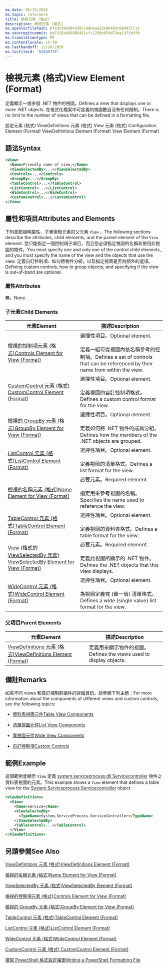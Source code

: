 ```yaml
---
ms.date: 09/13/2016
ms.topic: reference
title: 檢視元素 (格式)
description: 檢視元素 (格式)
ms.openlocfilehash: 6fed1304d94339cc90b6ae53e06483c08d937c12
ms.sourcegitcommit: ba7315a496986451cfc1296b659d73ea2373d3f0
ms.translationtype: MT
ms.contentlocale: zh-TW
ms.lasthandoff: 12/10/2020
ms.locfileid: "92649738"
---
```

# <a name="view-element-format"></a><span data-ttu-id="5f3e3-103">檢視元素 (格式)</span><span class="sxs-lookup"><span data-stu-id="5f3e3-103">View Element (Format)</span></span>

<span data-ttu-id="5f3e3-104">定義顯示一或多個 .NET 物件的視圖。</span><span class="sxs-lookup"><span data-stu-id="5f3e3-104">Defines a view that displays one or more .NET objects.</span></span> <span data-ttu-id="5f3e3-105">在格式化檔案中可定義的視圖數目沒有任何限制。</span><span class="sxs-lookup"><span data-stu-id="5f3e3-105">There is no limit to the number of views that can be defined in a formatting file.</span></span>

<span data-ttu-id="5f3e3-106">設定元素 (格式) ViewDefinitions 元素 (格式) View 元素 (格式) </span><span class="sxs-lookup"><span data-stu-id="5f3e3-106">Configuration Element (Format) ViewDefinitions Element (Format) View Element (Format)</span></span>

## <a name="syntax"></a><span data-ttu-id="5f3e3-107">語法</span><span class="sxs-lookup"><span data-stu-id="5f3e3-107">Syntax</span></span>

```xml
<View>
  <Name>Friendly name of view.</Name>
  <ViewSelectedBy>...</ViewSelectedBy>
  <Controls>...</Controls>
  <GroupBy>...</GroupBy>
  <TableControl>...</TableControl>
  <ListControl>...</ListControl>
  <WideControl>...</WideControl>
  <CustomControl>...</CustomControl>
</View>
```

## <a name="attributes-and-elements"></a><span data-ttu-id="5f3e3-108">屬性和項目</span><span class="sxs-lookup"><span data-stu-id="5f3e3-108">Attributes and Elements</span></span>

<span data-ttu-id="5f3e3-109">下列章節說明屬性、子專案和元素的父元素 `View` 。</span><span class="sxs-lookup"><span data-stu-id="5f3e3-109">The following sections describe the attributes, child elements, and the parent element of the `View` element.</span></span> <span data-ttu-id="5f3e3-110">您只能指定一個控制項子項目，而且您必須指定視圖的名稱和使用此視圖的物件。</span><span class="sxs-lookup"><span data-stu-id="5f3e3-110">You must specify one and only one of the control child elements, and you must specify the name of the view and the objects that use the view.</span></span> <span data-ttu-id="5f3e3-111">定義自訂控制項、如何將物件分組，以及指定視圖是否為頻外的選項。</span><span class="sxs-lookup"><span data-stu-id="5f3e3-111">Defining custom controls, how to group objects, and specifying if the view is out-of-band are optional.</span></span>

### <a name="attributes"></a><span data-ttu-id="5f3e3-112">屬性</span><span class="sxs-lookup"><span data-stu-id="5f3e3-112">Attributes</span></span>

<span data-ttu-id="5f3e3-113">無。</span><span class="sxs-lookup"><span data-stu-id="5f3e3-113">None.</span></span>

### <a name="child-elements"></a><span data-ttu-id="5f3e3-114">子元素</span><span class="sxs-lookup"><span data-stu-id="5f3e3-114">Child Elements</span></span>

|<span data-ttu-id="5f3e3-115">元素</span><span class="sxs-lookup"><span data-stu-id="5f3e3-115">Element</span></span>|<span data-ttu-id="5f3e3-116">描述</span><span class="sxs-lookup"><span data-stu-id="5f3e3-116">Description</span></span>|
|-------------|-----------------|
|[<span data-ttu-id="5f3e3-117">檢視的控制項元素 (格式)</span><span class="sxs-lookup"><span data-stu-id="5f3e3-117">Controls Element for View (Format)</span></span>](./controls-element-for-view-format.md)|<span data-ttu-id="5f3e3-118">選擇性項目。</span><span class="sxs-lookup"><span data-stu-id="5f3e3-118">Optional element.</span></span><br /><br /> <span data-ttu-id="5f3e3-119">定義一組可從視圖內依名稱參考的控制項。</span><span class="sxs-lookup"><span data-stu-id="5f3e3-119">Defines a set of controls that can be referenced by their name from within the view.</span></span>|
|[<span data-ttu-id="5f3e3-120">CustomControl 元素 (格式) </span><span class="sxs-lookup"><span data-stu-id="5f3e3-120">CustomControl Element (Format)</span></span>](./customcontrol-element-for-groupby-format.md)|<span data-ttu-id="5f3e3-121">選擇性項目。</span><span class="sxs-lookup"><span data-stu-id="5f3e3-121">Optional element.</span></span><br /><br /> <span data-ttu-id="5f3e3-122">定義視圖的自訂控制項格式。</span><span class="sxs-lookup"><span data-stu-id="5f3e3-122">Defines a custom control format for the view.</span></span>|
|[<span data-ttu-id="5f3e3-123">檢視的 GroupBy 元素 (格式)</span><span class="sxs-lookup"><span data-stu-id="5f3e3-123">GroupBy Element for View (Format)</span></span>](./groupby-element-for-view-format.md)|<span data-ttu-id="5f3e3-124">選擇性項目。</span><span class="sxs-lookup"><span data-stu-id="5f3e3-124">Optional element.</span></span><br /><br /> <span data-ttu-id="5f3e3-125">定義如何將 .NET 物件的成員分組。</span><span class="sxs-lookup"><span data-stu-id="5f3e3-125">Defines how the members of the .NET objects are grouped.</span></span>|
|[<span data-ttu-id="5f3e3-126">ListControl 元素 (格式)</span><span class="sxs-lookup"><span data-stu-id="5f3e3-126">ListControl Element (Format)</span></span>](./listcontrol-element-format.md)|<span data-ttu-id="5f3e3-127">選擇性項目。</span><span class="sxs-lookup"><span data-stu-id="5f3e3-127">Optional element.</span></span><br /><br /> <span data-ttu-id="5f3e3-128">定義視圖的清單格式。</span><span class="sxs-lookup"><span data-stu-id="5f3e3-128">Defines a list format for the view.</span></span>|
|[<span data-ttu-id="5f3e3-129">檢視的名稱元素 (格式)</span><span class="sxs-lookup"><span data-stu-id="5f3e3-129">Name Element for View (Format)</span></span>](./name-element-for-view-format.md)|<span data-ttu-id="5f3e3-130">必要元素。</span><span class="sxs-lookup"><span data-stu-id="5f3e3-130">Required element.</span></span><br /><br /> <span data-ttu-id="5f3e3-131">指定用來參考視圖的名稱。</span><span class="sxs-lookup"><span data-stu-id="5f3e3-131">Specifies the name used to reference the view.</span></span>|
|[<span data-ttu-id="5f3e3-132">TableControl 元素 (格式)</span><span class="sxs-lookup"><span data-stu-id="5f3e3-132">TableControl Element (Format)</span></span>](./tablecontrol-element-format.md)|<span data-ttu-id="5f3e3-133">選擇性項目。</span><span class="sxs-lookup"><span data-stu-id="5f3e3-133">Optional element.</span></span><br /><br /> <span data-ttu-id="5f3e3-134">定義視圖的資料表格式。</span><span class="sxs-lookup"><span data-stu-id="5f3e3-134">Defines a table format for the view.</span></span>|
|[<span data-ttu-id="5f3e3-135">View (格式的 ViewSelectedBy 元素) </span><span class="sxs-lookup"><span data-stu-id="5f3e3-135">ViewSelectedBy Element for View (Format)</span></span>](./viewselectedby-element-format.md)|<span data-ttu-id="5f3e3-136">必要元素。</span><span class="sxs-lookup"><span data-stu-id="5f3e3-136">Required element.</span></span><br /><br /> <span data-ttu-id="5f3e3-137">定義此視圖所顯示的 .NET 物件。</span><span class="sxs-lookup"><span data-stu-id="5f3e3-137">Defines the .NET objects that this view displays.</span></span>|
|[<span data-ttu-id="5f3e3-138">WideControl 元素 (格式)</span><span class="sxs-lookup"><span data-stu-id="5f3e3-138">WideControl Element (Format)</span></span>](./widecontrol-element-format.md)|<span data-ttu-id="5f3e3-139">選擇性項目。</span><span class="sxs-lookup"><span data-stu-id="5f3e3-139">Optional element.</span></span><br /><br /> <span data-ttu-id="5f3e3-140">為視圖定義寬 (單一值) 清單格式。</span><span class="sxs-lookup"><span data-stu-id="5f3e3-140">Defines a wide (single value) list format for the view.</span></span>|

### <a name="parent-elements"></a><span data-ttu-id="5f3e3-141">父項目</span><span class="sxs-lookup"><span data-stu-id="5f3e3-141">Parent Elements</span></span>

|<span data-ttu-id="5f3e3-142">元素</span><span class="sxs-lookup"><span data-stu-id="5f3e3-142">Element</span></span>|<span data-ttu-id="5f3e3-143">描述</span><span class="sxs-lookup"><span data-stu-id="5f3e3-143">Description</span></span>|
|-------------|-----------------|
|[<span data-ttu-id="5f3e3-144">ViewDefinitions 元素 (格式)</span><span class="sxs-lookup"><span data-stu-id="5f3e3-144">ViewDefinitions Element (Format)</span></span>](./viewdefinitions-element-format.md)|<span data-ttu-id="5f3e3-145">定義用來顯示物件的視圖。</span><span class="sxs-lookup"><span data-stu-id="5f3e3-145">Defines the views used to display objects.</span></span>|

## <a name="remarks"></a><span data-ttu-id="5f3e3-146">備註</span><span class="sxs-lookup"><span data-stu-id="5f3e3-146">Remarks</span></span>

<span data-ttu-id="5f3e3-147">如需不同 views 和自訂控制群組件的詳細資訊，請參閱下列主題：</span><span class="sxs-lookup"><span data-stu-id="5f3e3-147">For more information about the components of different views and custom controls, see the following topics:</span></span>

- [<span data-ttu-id="5f3e3-148">資料表視圖元件</span><span class="sxs-lookup"><span data-stu-id="5f3e3-148">Table View Components</span></span>](./creating-a-table-view.md)

- [<span data-ttu-id="5f3e3-149">清單視圖元件</span><span class="sxs-lookup"><span data-stu-id="5f3e3-149">List View Components</span></span>](./creating-a-list-view.md)

- [<span data-ttu-id="5f3e3-150">寬視圖元件</span><span class="sxs-lookup"><span data-stu-id="5f3e3-150">Wide View Components</span></span>](./creating-a-wide-view.md)

- [<span data-ttu-id="5f3e3-151">自訂控制項</span><span class="sxs-lookup"><span data-stu-id="5f3e3-151">Custom Controls</span></span>](./creating-custom-controls.md)

## <a name="example"></a><span data-ttu-id="5f3e3-152">範例</span><span class="sxs-lookup"><span data-stu-id="5f3e3-152">Example</span></span>

<span data-ttu-id="5f3e3-153">這個範例會顯示 `View` 定義 [system.serviceprocess.dll Servicecontroller](/dotnet/api/System.ServiceProcess.ServiceController) 物件之資料表視圖的元素。</span><span class="sxs-lookup"><span data-stu-id="5f3e3-153">This example shows a `View` element that defines a table view for the [System.Serviceprocess.Servicecontroller](/dotnet/api/System.ServiceProcess.ServiceController) object.</span></span>

```xml
<ViewDefinitions>
  <View>
    <Name>service</Name>
    <ViewSelectedBy>
      <TypeName>System.ServiceProcess.ServiceController</TypeName>
    </ViewSelectedBy>
    <TableControl>...</TableControl>
  </View>
</ViewDefinitions>

```

## <a name="see-also"></a><span data-ttu-id="5f3e3-154">另請參閱</span><span class="sxs-lookup"><span data-stu-id="5f3e3-154">See Also</span></span>

[<span data-ttu-id="5f3e3-155">ViewDefinitions 元素 (格式)</span><span class="sxs-lookup"><span data-stu-id="5f3e3-155">ViewDefinitions Element (Format)</span></span>](./viewdefinitions-element-format.md)

[<span data-ttu-id="5f3e3-156">檢視的名稱元素 (格式)</span><span class="sxs-lookup"><span data-stu-id="5f3e3-156">Name Element for View (Format)</span></span>](./name-element-for-view-format.md)

[<span data-ttu-id="5f3e3-157">ViewSelectedBy 元素 (格式)</span><span class="sxs-lookup"><span data-stu-id="5f3e3-157">ViewSelectedBy Element (Format)</span></span>](./viewselectedby-element-format.md)

[<span data-ttu-id="5f3e3-158">檢視的控制項元素 (格式)</span><span class="sxs-lookup"><span data-stu-id="5f3e3-158">Controls Element for View (Format)</span></span>](./controls-element-for-view-format.md)

[<span data-ttu-id="5f3e3-159">檢視的 GroupBy 元素 (格式)</span><span class="sxs-lookup"><span data-stu-id="5f3e3-159">GroupBy Element for View (Format)</span></span>](./groupby-element-for-view-format.md)

[<span data-ttu-id="5f3e3-160">TableControl 元素 (格式)</span><span class="sxs-lookup"><span data-stu-id="5f3e3-160">TableControl Element (Format)</span></span>](./tablecontrol-element-format.md)

[<span data-ttu-id="5f3e3-161">ListControl 元素 (格式)</span><span class="sxs-lookup"><span data-stu-id="5f3e3-161">ListControl Element (Format)</span></span>](./listcontrol-element-format.md)

[<span data-ttu-id="5f3e3-162">WideControl 元素 (格式)</span><span class="sxs-lookup"><span data-stu-id="5f3e3-162">WideControl Element (Format)</span></span>](./widecontrol-element-format.md)

[<span data-ttu-id="5f3e3-163">CustomControl 元素 (格式) </span><span class="sxs-lookup"><span data-stu-id="5f3e3-163">CustomControl Element (Format)</span></span>](./customcontrol-element-for-groupby-format.md)

[<span data-ttu-id="5f3e3-164">撰寫 PowerShell 格式設定檔案</span><span class="sxs-lookup"><span data-stu-id="5f3e3-164">Writing a PowerShell Formatting File</span></span>](./writing-a-powershell-formatting-file.md)
